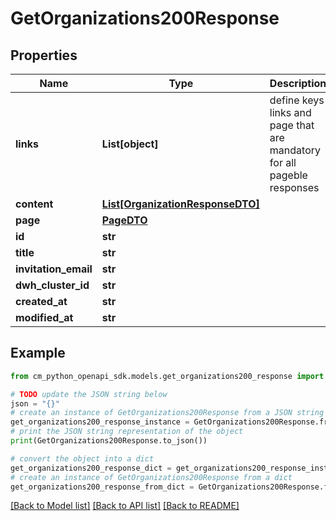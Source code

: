 # GetOrganizations200Response


## Properties

Name | Type | Description | Notes
------------ | ------------- | ------------- | -------------
**links** | **List[object]** | define keys links and page that are mandatory for all pageble responses | [optional] 
**content** | [**List[OrganizationResponseDTO]**](OrganizationResponseDTO.md) |  | [optional] 
**page** | [**PageDTO**](PageDTO.md) |  | [optional] 
**id** | **str** |  | [optional] 
**title** | **str** |  | [optional] 
**invitation_email** | **str** |  | [optional] 
**dwh_cluster_id** | **str** |  | [optional] 
**created_at** | **str** |  | [optional] 
**modified_at** | **str** |  | [optional] 

## Example

```python
from cm_python_openapi_sdk.models.get_organizations200_response import GetOrganizations200Response

# TODO update the JSON string below
json = "{}"
# create an instance of GetOrganizations200Response from a JSON string
get_organizations200_response_instance = GetOrganizations200Response.from_json(json)
# print the JSON string representation of the object
print(GetOrganizations200Response.to_json())

# convert the object into a dict
get_organizations200_response_dict = get_organizations200_response_instance.to_dict()
# create an instance of GetOrganizations200Response from a dict
get_organizations200_response_from_dict = GetOrganizations200Response.from_dict(get_organizations200_response_dict)
```
[[Back to Model list]](../README.md#documentation-for-models) [[Back to API list]](../README.md#documentation-for-api-endpoints) [[Back to README]](../README.md)


